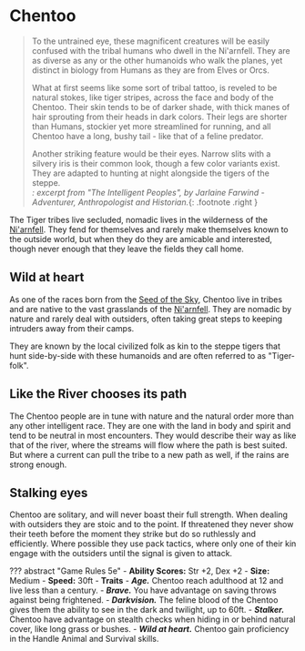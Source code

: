 # Chentoo

> To the untrained eye, these magnificent creatures will be easily confused with the tribal humans who dwell in the Ni'arnfell. They are as diverse as any or the other humanoids who walk the planes, yet distinct in biology from Humans as they are from Elves or Orcs.
> 
> What at first seems like some sort of tribal tattoo, is reveled to be natural stokes, like tiger stripes, across the face and body of the Chentoo. Their skin tends to be of darker shade, with thick manes of hair sprouting from their heads in dark colors. Their legs are shorter than Humans, stockier yet more streamlined for running, and all Chentoo have a long, bushy tail - like that of a feline predator. 
> 
> Another striking feature would be their eyes. Narrow slits with a silvery iris is their common look, though a few color variants exist. They are adapted to hunting at night alongside the tigers of the steppe.</br>
> _: excerpt from "The Intelligent Peoples", by Jarlaine Farwind - Adventurer, Anthropologist and Historian._{: .footnote .right }

The Tiger tribes live secluded, nomadic lives in the wilderness of the [Ni'arnfell](../../geography/realms/niarnfell.md). They fend for themselves and rarely make themselves known to the outside world, but when they do they are amicable and interested, though never enough that they leave the fields they call home.

## Wild at heart
As one of the races born from the [Seed of the Sky](../../history/myths/seeds_of_life.md#the-seed-of-the-sky), Chentoo live in tribes and are native to the vast grasslands of the [Ni'arnfell](../../geography/realms/niarnfell.md). They are nomadic by nature and rarely deal with outsiders, often taking great steps to keeping intruders away from their camps.

They are known by the local civilized folk as kin to the steppe tigers that hunt side-by-side with these humanoids and are often referred to as "Tiger-folk".

## Like the River chooses its path
The Chentoo people are in tune with nature and the natural order more than any other intelligent race.  They are one with the land in body and spirit and tend to be neutral in most encounters.  They would describe their way as like that of the river, where the streams will flow where the path is best suited. But where a current can pull the tribe to a new path as well, if the rains are strong enough.

## Stalking eyes
Chentoo are solitary, and will never boast their full strength. When dealing with outsiders they are stoic and to the point. If threatened they never show their teeth before the moment they strike but do so ruthlessly and efficiently. Where possible they use pack tactics, where only one of their kin engage with the outsiders until the signal is given to attack.

??? abstract "Game Rules 5e"
    - **Ability Scores:** Str +2, Dex +2
    - **Size:** Medium
    - **Speed:** 30ft
    - **Traits**
        - ***Age.*** Chentoo reach adulthood at 12 and live less than a century.
        - ***Brave.*** You have advantage on saving throws against being frightened.
        - ***Darkvision.*** The feline blood of the Chentoo gives them the ability to see in the dark and twilight, up to 60ft.
        - ***Stalker.*** Chentoo have advantage on stealth checks when hiding in or behind natural cover, like long grass or bushes.
        - ***Wild at heart.*** Chentoo gain proficiency in the Handle Animal and Survival skills.
